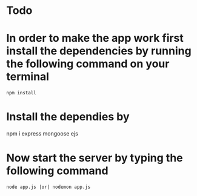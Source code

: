 # Todo

# In order to make the app work first install the dependencies by running the following command on your terminal

```
npm install
```
# Install the dependies by 
npm i express mongoose ejs

# Now start the server by typing the following command

```
node app.js |or| nodemon app.js
```
